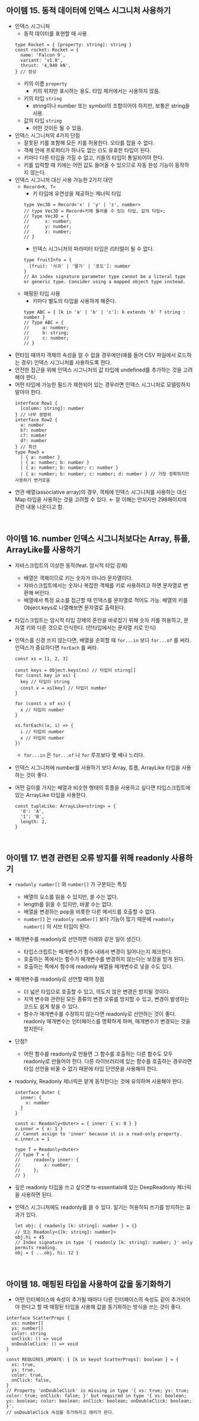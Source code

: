 ## 아이템 15. 동적 데이터에 인덱스 시그니처 사용하기

- 인덱스 시그니처
  - 동적 데이터를 표현할 때 사용
  ```tsx
  type Rocket = { [property: string]: string }
  const rocket: Rocket = {
    name: 'Falcon 9',
    variant: 'v1.0',
    thrust: '4,940 kN',
  } // 정상
  ```
  - 키의 이름 `property`
    - 키의 위치만 표시하는 용도. 타입 체커에서는 사용하지 않음.
  - 키의 타입 `string`
    - string이나 number 또는 symbol의 조합이어야 하지만, 보통은 string을 사용.
  - 값의 타입 `string`
    - 어떤 것이든 될 수 있음.
- 인덱스 시그니처의 4가지 단점
  - 잘못된 키를 포함해 모든 키를 허용한다. 오타를 잡을 수 없다.
  - 객체 안에 프로퍼티가 하나도 없는 {}도 유효한 타입이 된다.
  - 키마다 다른 타입을 가질 수 없고, 키들의 타입이 통일되어야 한다.
  - 키를 입력할 때 키에는 어떤 값도 들어올 수 있으므로 자동 완성 기능이 동작하지 않는다.
- 인덱스 시그니처 대신 사용 가능한 2가지 대안
  - `Record<K, T>`
    - 키 타입에 유연성을 제공하는 제너릭 타입
    ```tsx
    type Vec3D = Record<'x' | 'y' | 'z', number>
    // type Vec3D = Record<키에 들어올 수 있는 타입, 값의 타입>;
    // Type Vec3D = {
    //		x: number;
    //		y: number;
    //		z: number;
    // }
    ```
    - 인덱스 시그니처의 파라미터 타입은 리터럴이 될 수 없다.
    ```tsx
    type fruitInfo = {
      [fruit: '사과' | '딸기' | '포도']: number
    }
    // An index signature parameter type cannot be a literal type or generic type. Consider using a mapped object type instead.
    ```
  - 매핑된 타입 사용
    - 키마다 별도의 타입을 사용하게 해준다.
    ```tsx
    type ABC = { [k in 'a' | 'b' | 'c']: k extends 'b' ? string : number }
    // Type ABC = {
    //     a: number;
    //     b: string;
    //     c: number;
    // }
    ```
- 런타임 때까지 객체의 속성을 알 수 없을 경우에만(예를 들어 CSV 파일에서 로드하는 경우) 인덱스 시그니처를 사용하도록 한다.
- 안전한 접근을 위해 인덱스 시그니처의 값 타입에 undefined를 추가하는 것을 고려해야 한다.
- 어떤 타입에 가능한 필드가 제한되어 있는 경우라면 인덱스 시그니처로 모델링하지 말아야 한다.
  ```tsx
  interface Row1 {
    [column: string]: number
  } // 너무 광범위
  interface Row2 {
    a: number
    b?: number
    c?: number
    d?: number
  } // 최선
  type Row3 =
    | { a: number }
    | { a: number; b: number }
    | { a: number; b: number; c: number }
    | { a: number; b: number; c: number; d: number } // 가장 정확하지만 사용하기 번거로움
  ```
- 연관 배열(associative array)의 경우, 객체에 인덱스 시그니처를 사용하는 대신 Map 타입을 사용하는 것을 고려할 수 있다. ← 잘 이해는 안되지만 298페이지에 관련 내용 나온다고 함.

<br />

## 아이템 16. number 인덱스 시그니처보다는 Array, 튜플, ArrayLike를 사용하기

- 자바스크립트의 이상한 동작(feat. 암시적 타입 강제)
  - 배열은 객체이므로 키는 숫자가 아니라 문자열이다.
  - 자바스크립트에서는 숫자나 복잡한 객체를 키로 사용하려고 하면 문자열로 변환해 버린다.
  - 배열에서 특정 요소를 접근할 때 인덱스를 문자열로 적어도 가능. 배열의 키를 Object.keys로 나열해보면 문자열로 출력된다.
- 타입스크립트는 암시적 타입 강제의 혼란을 바로잡기 위해 숫자 키를 허용하고, 문자열 키와 다른 것으로 인식한다. (런타입에서는 문자열 키로 인식)
- 인덱스를 신경 쓰지 않는다면, 배열을 순회할 때 `for...in` 보다 `for...of` 를 써라. 인덱스가 중요하다면 `forEach` 를 써라.

  ```tsx
  const xs = [1, 2, 3]

  const keys = Object.keys(xs) // 타입이 stirng[]
  for (const key in xs) {
    key // 타입이 string
    const x = xs[key] // 타입이 number
  }

  for (const x of xs) {
    x // 타입이 number
  }

  xs.forEach((x, i) => {
    i // 타입이 number
    x // 타입이 number
  })
  ```

  - `for...in` 은 `for...of` 나 `for` 루프보다 몇 배나 느리다.

- 인덱스 시그니처에 number를 사용하기 보다 Array, 튜플, ArrayLike 타입을 사용하는 것이 좋다.
- 어떤 길이를 가지는 배열과 비슷한 형태의 튜플을 사용하고 싶다면 타입스크립트에 있는 ArrayLike 타입을 사용한다.
  ```tsx
  const tupleLike: ArrayLike<string> = {
    '0': 'A',
    '1': 'B',
    length: 2,
  }
  ```

<br />

## 아이템 17. 변경 관련된 오류 방지를 위해 readonly 사용하기

- `readonly number[]` 와 `number[]` 가 구분되는 특징
  - 배열의 요소를 읽을 수 있지만, 쓸 수는 없다.
  - length를 읽을 수 있지만, 바꿀 수는 없다.
  - 배열을 변경하는 pop을 비롯한 다른 메서드를 호출할 수 없다.
  - `number[]` 는 `readonly number[]` 보다 기능이 많기 때문에 `readonly number[]` 의 서브 타입이 된다.
- 매개변수를 readonly로 선언하면 아래와 같은 일이 생긴다.
  - 타입스크립트는 매개변수가 함수 내에서 변경이 일어나는지 체크한다.
  - 호출하는 쪽에서는 함수가 매개변수를 변경하지 않는다는 보장을 받게 된다.
  - 호출하는 쪽에서 함수에 readonly 배열을 매개변수로 넣을 수도 있다.
- 매개변수를 readonly로 선언할 때의 장점
  - 더 넓은 타입으로 호출할 수 있고, 의도치 않은 변경은 방지될 것이다.
  - 지역 변수와 관련된 모든 종류의 변경 오류를 방지할 수 있고, 변경이 발생하는 코드도 쉽게 찾을 수 있다.
  - 함수가 매개변수를 수정하지 않는다면 readonly로 선언하는 것이 좋다. readonly 매개변수는 인터페이스를 명확하게 하며, 매개변수가 변경되는 것을 방지한다.
- 단점?
  - 어떤 함수를 readonly로 만들면 그 함수를 호출하는 다른 함수도 모두 readonly로 만들어야 한다. 다른 라이브러리에 있는 함수를 호출하는 경우라면 타입 선언을 바꿀 수 없기 때문에 타입 단언문을 사용해야 한다.
- readonly, Readonly 제너릭은 얕게 동작한다는 것에 유의하며 사용해야 한다.

  ```tsx
  interface Outer {
    inner: {
      x: number
    }
  }

  const o: Readonly<Outer> = { inner: { x: 0 } }
  o.inner = { x: 1 }
  // Cannot assign to 'inner' because it is a read-only property.
  o.inner.x = 1

  type T = Readonly<Outer>
  // type T = {
  //     readonly inner: {
  //         x: number;
  //     };
  // }
  ```

- 깊은 readonly 타입을 쓰고 싶으면 ts-essentials에 있는 DeepReadonly 제너릭을 사용하면 된다.
- 인덱스 시그니처에도 readonly를 쓸 수 있다. 일기는 허용하되 쓰기를 방지하는 효과가 있다.
  ```tsx
  let obj: { readonly [k: string]: number } = {}
  // 또는 Readonly<{[k: string]: number}>
  obj.hi = 45
  // Index signature in type '{ readonly [k: string]: number; }' only permits reading.
  obj = { ...obj, hi: 12 }
  ```

<br />

## 아이템 18. 매핑된 타입을 사용하여 값을 동기화하기

- 어떤 인터페이스에 속성이 추가될 때마다 다른 인터페이스의 속성도 같이 추가되어야 한다고 할 때 매핑된 타입을 사용해 값을 동기화하는 방식을 쓰는 것이 좋다.

```tsx
interface ScatterProps {
  xs: number[]
  ys: number[]
  color: string
  onClick: () => void
  onDoubleClick: () => void
}

const REQUIRES_UPDATE: { [k in keyof ScatterProps]: boolean } = {
  xs: true,
  ys: true,
  color: true,
  onClick: false,
}
// Property 'onDoubleClick' is missing in type '{ xs: true; ys: true; color: true; onClick: false; }' but required in type '{ xs: boolean; ys: boolean; color: boolean; onClick: boolean; onDoubleClick: boolean; }'.
// onDoubleClick 속성을 추가하라고 에러가 뜬다.
```

